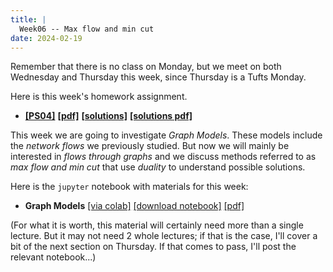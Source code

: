 ```yaml
---
title: |
  Week06 -- Max flow and min cut
date: 2024-02-19
---
```


Remember that there is no class on Monday, but we meet on both
Wednesday and Thursday this week, since Thursday is a Tufts Monday.

Here is this week's homework assignment.

- [**[PS04]**](/course-assignments/PS04--2024-02-23.html)
  [**[pdf]**](/course-assignments/PS04--2024-02-23.pdf)
  [**[solutions]**](/course-assignments/PS04--2024-02-23--solutions.html)
  [**[solutions pdf]**](/course-assignments/PS04--2024-02-23--solutions.pdf)  
  

This week we are going to investigate *Graph Models*. These models
include the *network flows* we previously studied. But now we will
mainly be interested in *flows through graphs* and we discuss methods
referred to as *max flow and min cut* that use *duality* to understand
possible solutions.

Here is the `jupyter` notebook with materials for this week:

- **Graph Models**
  [[via colab]](https://colab.research.google.com/github/gmcninch-tufts/2024-Sp-Math087/blob/main/course-content/week06-01--graph-models.ipynb)
  [[download notebook]](/course-content/week06-01--graph-models.ipynb) 
  [[pdf]](/course-content/week06-01--graph-models.pdf)   

(For what it is worth, this material will certainly need more than a
single lecture. But it may not need 2 whole lectures; if that is the
case, I'll cover a bit of the next section on Thursday. If that comes
to pass, I'll post the relevant notebook...)
